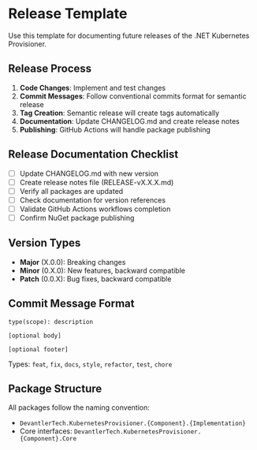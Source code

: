 # Release Template

Use this template for documenting future releases of the .NET Kubernetes Provisioner.

## Release Process
1. **Code Changes**: Implement and test changes
2. **Commit Messages**: Follow conventional commits format for semantic release
3. **Tag Creation**: Semantic release will create tags automatically
4. **Documentation**: Update CHANGELOG.md and create release notes
5. **Publishing**: GitHub Actions will handle package publishing

## Release Documentation Checklist
- [ ] Update CHANGELOG.md with new version
- [ ] Create release notes file (RELEASE-vX.X.X.md)
- [ ] Verify all packages are updated
- [ ] Check documentation for version references
- [ ] Validate GitHub Actions workflows completion
- [ ] Confirm NuGet package publishing

## Version Types
- **Major** (X.0.0): Breaking changes
- **Minor** (0.X.0): New features, backward compatible
- **Patch** (0.0.X): Bug fixes, backward compatible

## Commit Message Format
```
type(scope): description

[optional body]

[optional footer]
```

Types: `feat`, `fix`, `docs`, `style`, `refactor`, `test`, `chore`

## Package Structure
All packages follow the naming convention:
- `DevantlerTech.KubernetesProvisioner.{Component}.{Implementation}`
- Core interfaces: `DevantlerTech.KubernetesProvisioner.{Component}.Core`